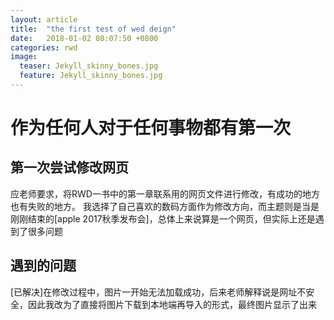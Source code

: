 ```yaml
---
layout: article
title:  "the first test of wed deign"
date:   2018-01-02 08:07:50 +0800
categories: rwd
image:
  teaser: Jekyll_skinny_bones.jpg
  feature: Jekyll_skinny_bones.jpg
---
```

# 作为任何人对于任何事物都有第一次




## 第一次尝试修改网页

应老师要求，将RWD一书中的第一章联系用的网页文件进行修改，有成功的地方也有失败的地方。
我选择了自己喜欢的数码方面作为修改方向，而主题则是当是刚刚结束的[apple 2017秋季发布会]，总体上来说算是一个网页，但实际上还是遇到了很多问题

## 遇到的问题

[已解决]在修改过程中，图片一开始无法加载成功，后来老师解释说是网址不安全，因此我改为了直接将图片下载到本地端再导入的形式，最终图片显示了出来

